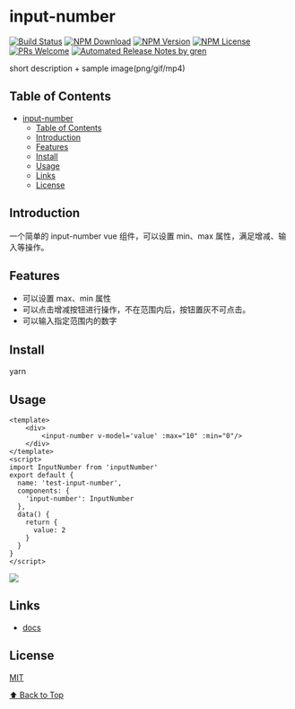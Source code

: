 # input-number

[![Build Status](https://badgen.net/travis/yiluxiangbei87110/input-number/master)](https://travis-ci.com/yiluxiangbei87110/input-number)
[![NPM Download](https://badgen.net/npm/dm/@yiluxiangbei87110/input-number)](https://www.npmjs.com/package/@yiluxiangbei87110/input-number)
[![NPM Version](https://badgen.net/npm/v/@yiluxiangbei87110/input-number)](https://www.npmjs.com/package/@yiluxiangbei87110/input-number)
[![NPM License](https://badgen.net/npm/license/@yiluxiangbei87110/input-number)](https://github.com/yiluxiangbei87110/input-number/blob/master/LICENSE)
[![PRs Welcome](https://img.shields.io/badge/PRs-welcome-brightgreen.svg)](https://github.com/yiluxiangbei87110/input-number/pulls)
[![Automated Release Notes by gren](https://img.shields.io/badge/%F0%9F%A4%96-release%20notes-00B2EE.svg)](https://github-tools.github.io/github-release-notes/)

short description + sample image(png/gif/mp4)

## Table of Contents

* [input-number](#input-number)
  * [Table of Contents](#table-of-contents)
  * [Introduction](#introduction)
  * [Features](#features)
  * [Install](#install)
  * [Usage](#usage)
  * [Links](#links)
  * [License](#license)

## Introduction

一个简单的 input-number vue 组件，可以设置 min、max 属性，满足增减、输入等操作。

## Features

* 可以设置 max、min 属性
* 可以点击增减按钮进行操作，不在范围内后，按钮置灰不可点击。
* 可以输入指定范围内的数字

## Install

yarn

## Usage

```vue
<template>
    <div>
        <input-number v-model='value' :max="10" :min="0"/>
    </div>
</template>
<script>
import InputNumber from 'inputNumber'
export default {
  name: 'test-input-number',
  components: {
    'input-number': InputNumber
  },
  data() {
    return {
      value: 2
    }
  }
}
</script>
```

![](https://user-gold-cdn.xitu.io/2019/10/23/16df8f5e0bbba131?w=1241&h=409&f=png&s=35975)

## Links

* [docs](https://yiluxiangbei87110.github.io/input-number/)

## License

[MIT](./LICENSE)

[⬆ Back to Top](#table-of-contents)
